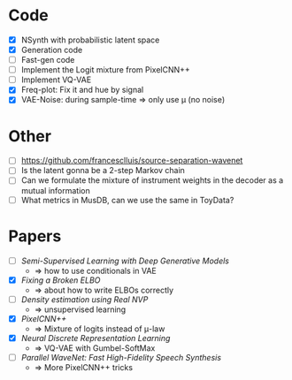 # Code

- [x] NSynth with probabilistic latent space
- [x] Generation code
- [ ] Fast-gen code
- [ ] Implement the Logit mixture from PixelCNN++
- [ ] Implement VQ-VAE
- [x] Freq-plot: Fix it and hue by signal
- [x] VAE-Noise: during sample-time ⇒ only use μ (no noise)

# Other

- [ ] https://github.com/francesclluis/source-separation-wavenet 
- [ ] Is the latent gonna be a 2-step Markov chain
- [ ] Can we formulate the mixture of instrument weights in the decoder as a
    mutual information
- [ ] What metrics in MusDB, can we use the same in ToyData?

# Papers

- [ ] _Semi-Supervised Learning with Deep Generative Models_
    - ⇒ how to use conditionals in VAE 
- [x] _Fixing a Broken ELBO_
    - ⇒ about how to write ELBOs correctly
- [ ] _Density estimation using Real NVP_
    - ⇒ unsupervised learning
- [x] _PixelCNN++_
    - ⇒ Mixture of logits instead of μ-law
- [x] _Neural Discrete Representation Learning_
    - ⇒ VQ-VAE with Gumbel-SoftMax
- [ ] _Parallel WaveNet: Fast High-Fidelity Speech Synthesis_
    - ⇒ More PixelCNN++ tricks
 
